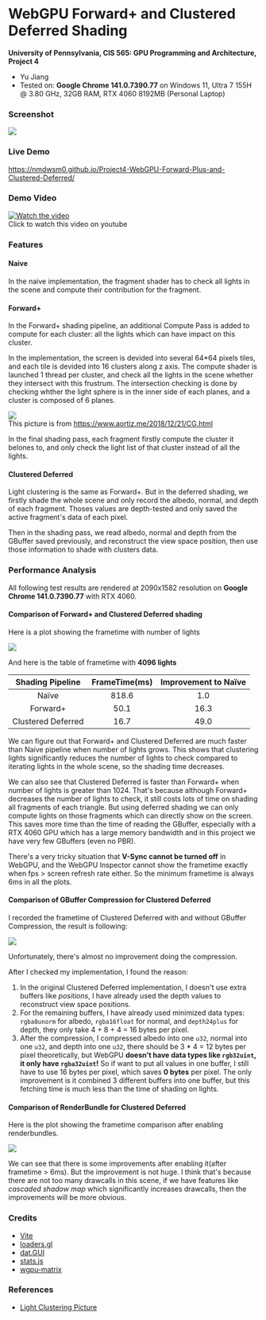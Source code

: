 # WebGPU Forward+ and Clustered Deferred Shading

**University of Pennsylvania, CIS 565: GPU Programming and Architecture, Project 4**

-   Yu Jiang
-   Tested on: **Google Chrome 141.0.7390.77** on
    Windows 11, Ultra 7 155H @ 3.80 GHz, 32GB RAM, RTX 4060 8192MB (Personal Laptop)

### Screenshot

![](img/screenshot.png)

### Live Demo

https://nmdwsm0.github.io/Project4-WebGPU-Forward-Plus-and-Clustered-Deferred/

### Demo Video

[![Watch the video](https://img.youtube.com/vi/CubO0HVDWXE/hqdefault.jpg)](https://www.youtube.com/watch?v=CubO0HVDWXE)  
Click to watch this video on youtube

### Features

#### Naive

In the naive implementation, the fragment shader has to check all lights in the scene and compute their contribution for the fragment.

#### Forward+

In the Forward+ shading pipeline, an additional Compute Pass is added to compute for each cluster: all the lights which can have impact on this cluster.

In the implementation, the screen is devided into several 64\*64 pixels tiles, and each tile is devided into 16 clusters along z axis. The compute shader is launched 1 thread per cluster, and check all the lights in the scene whether they intersect with this frustrum. The intersection checking is done by checking whther the light sphere is in the inner side of each planes, and a cluster is composed of 6 planes.

![](img/cluster_light_example.png)  
This picture is from https://www.aortiz.me/2018/12/21/CG.html

In the final shading pass, each fragment firstly compute the cluster it belones to, and only check the light list of that cluster instead of all the lights.

#### Clustered Deferred

Light clustering is the same as Forward+. But in the deferred shading, we firstly shade the whole scene and only record the albedo, normal, and depth of each fragment. Thoses values are depth-tested and only saved the active fragment's data of each pixel.

Then in the shading pass, we read albedo, normal and depth from the GBuffer saved previously, and reconstruct the view space position, then use those information to shade with clusters data.

### Performance Analysis

All following test results are rendered at 2090x1582 resolution on **Google Chrome 141.0.7390.77** with RTX 4060.

#### Comparison of Forward+ and Clustered Deferred shading

Here is a plot showing the frametime with number of lights

![](img/frametime1.png)

And here is the table of frametime with **4096 lights**

|  Shading Pipeline  | FrameTime(ms) | Improvement to Naïve |
| :----------------: | :-----------: | :------------------: |
|       Naïve        |     818.6     |         1.0          |
|      Forward+      |     50.1      |         16.3         |
| Clustered Deferred |     16.7      |         49.0         |

We can figure out that Forward+ and Clustered Deferred are much faster than Naive pipeline when number of lights grows. This shows that clustering lights significantly reduces the number of lights to check compared to iterating lights in the whole scene, so the shading time decreases.

We can also see that Clustered Deferred is faster than Forward+ when number of lights is greater than 1024. That's because although Forward+ decreases the number of lights to check, it still costs lots of time on shading all fragments of each triangle. But using deferred shading we can only compute lights on those fragments which can directly show on the screen. This saves more time than the time of reading the GBuffer, especially with a RTX 4060 GPU which has a large memory bandwidth and in this project we have very few GBuffers (even no PBR).

There's a very tricky situation that **V-Sync cannot be turned off** in WebGPU, and the WebGPU Inspector cannot show the frametime exactly when fps > screen refresh rate either. So the minimum frametime is always 6ms in all the plots.

#### Comparison of GBuffer Compression for Clustered Deferred

I recorded the frametime of Clustered Deferred with and without GBuffer Compression, the result is following:

![](img/frametime2.png)

Unfortunately, there's almost no improvement doing the compression.

After I checked my implementation, I found the reason:

1.  In the original Clustered Deferred implementation, I doesn't use extra buffers like _positions_, I have already used the depth values to reconstruct view space positions.
2.  For the remaining buffers, I have already used minimized data types: `rgba8unorm` for albedo, `rgba16float` for normal, and `depth24plus` for depth, they only take 4 + 8 + 4 = 16 bytes per pixel.
3.  After the compression, I compressed albedo into one `u32`, normal into one `u32`, and depth into one `u32`, there should be 3 \* 4 = 12 bytes per pixel theoretically, but WebGPU **doesn't have data types like `rgb32uint`, it only have `rgba32uint`!** So if want to put all values in one buffer, I still have to use 16 bytes per pixel, which saves **0 bytes** per pixel. The only improvement is it combined 3 different buffers into one buffer, but this fetching time is much less than the time of shading on lights.

#### Comparison of RenderBundle for Clustered Deferred

Here is the plot showing the frametime comparison after enabling renderbundles.

![](img/frametime3.png)

We can see that there is some improvements after enabling it(after frametime > 6ms). But the improvement is not huge. I think that's because there are not too many drawcalls in this scene, if we have features like _cascaded shadow map_ which significantly increases drawcalls, then the improvements will be more obvious.

### Credits

-   [Vite](https://vitejs.dev/)
-   [loaders.gl](https://loaders.gl/)
-   [dat.GUI](https://github.com/dataarts/dat.gui)
-   [stats.js](https://github.com/mrdoob/stats.js)
-   [wgpu-matrix](https://github.com/greggman/wgpu-matrix)

### References

-   [Light Clustering Picture](https://www.aortiz.me/2018/12/21/CG.html)
